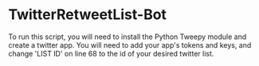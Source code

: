 # TwitterRetweetList-Bot
To run this script, you will need to install the Python Tweepy module and create a twitter app. 
You will need to add your app's tokens and keys, and change 'LIST ID' on line 68 to the id of your desired twitter list.
